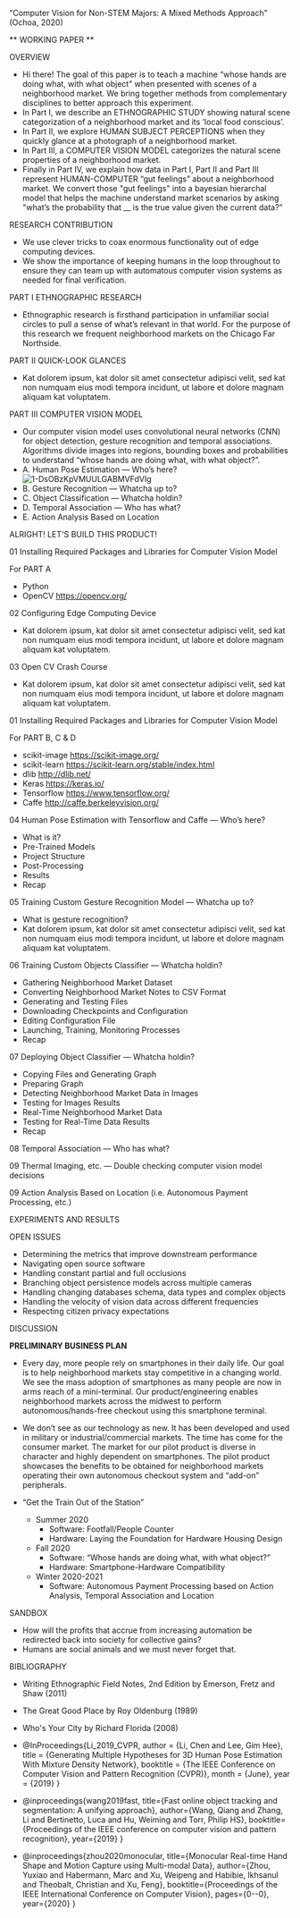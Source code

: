 “Computer Vision for Non-STEM Majors: A Mixed Methods Approach” (Ochoa, 2020) 

** WORKING PAPER **

OVERVIEW
* Hi there! The goal of this paper is to teach a machine “whose hands are doing what, with what object” when presented with scenes of a neighborhood market.  We bring together methods from complementary disciplines to better approach this experiment. 
* In Part I, we describe an ETHNOGRAPHIC STUDY showing natural scene categorization of a neighborhood market and its ‘local food conscious’.  
* In Part II, we explore HUMAN SUBJECT PERCEPTIONS when they quickly glance at a photograph of a neighborhood market.
* In Part III, a COMPUTER VISION MODEL categorizes the natural scene properties of a neighborhood market.
* Finally in Part IV, we explain how data in Part I, Part II and Part III represent HUMAN-COMPUTER “gut feelings” about a neighborhood market.  We convert those "gut feelings" into a bayesian hierarchal model that helps the machine understand market scenarios by asking "what’s the probability that __ is the true value given the current data?”

RESEARCH CONTRIBUTION
* We use clever tricks to coax enormous functionality out of edge computing devices.
* We show the importance of keeping humans in the loop throughout to ensure they can team up with automatous computer vision systems as needed for final verification.  

PART I ETHNOGRAPHIC RESEARCH
* Ethnographic research is firsthand participation in unfamiliar social circles to pull a sense of what’s relevant in that world. For the purpose of this research we frequent neighborhood markets on the Chicago Far Northside.

PART II QUICK-LOOK GLANCES
* Kat dolorem ipsum, kat dolor sit amet consectetur adipisci velit, sed kat non numquam eius modi tempora incidunt, ut labore et dolore magnam aliquam kat voluptatem.

PART III COMPUTER VISION MODEL
* Our computer vision model uses convolutional neural networks (CNN) for object detection, gesture recognition and temporal associations.  Algorithms divide images into regions, bounding boxes and probabilities to understand “whose hands are doing what, with what object?”. 
* A.  Human Pose Estimation — Who’s here? 
![1-DsOBzKpVMUULGABMVFdVIg](https://user-images.githubusercontent.com/40745550/82587139-40865d00-9b5e-11ea-8dfa-6bcd8757e3ec.jpeg)
* B. Gesture Recognition — Whatcha up to? 
* C. Object Classification — Whatcha holdin?
* D. Temporal Association — Who has what? 
* E.  Action Analysis Based on Location 

ALRIGHT! LET'S BUILD THIS PRODUCT!

01 Installing Required Packages and Libraries for Computer Vision Model 

For PART A
* Python
* OpenCV https://opencv.org/

02 Configuring Edge Computing Device
* Kat dolorem ipsum, kat dolor sit amet consectetur adipisci velit, sed kat non numquam eius modi tempora incidunt, ut labore et dolore magnam aliquam kat voluptatem.

03 Open CV Crash Course
* Kat dolorem ipsum, kat dolor sit amet consectetur adipisci velit, sed kat non numquam eius modi tempora incidunt, ut labore et dolore magnam aliquam kat voluptatem.

01 Installing Required Packages and Libraries for Computer Vision Model 

For PART B, C & D
* scikit-image https://scikit-image.org/
* scikit-learn https://scikit-learn.org/stable/index.html
* dlib http://dlib.net/
* Keras https://keras.io/
* Tensorflow https://www.tensorflow.org/
* Caffe http://caffe.berkeleyvision.org/

04 Human Pose Estimation with Tensorflow and Caffe — Who’s here? 
* What is it?
* Pre-Trained Models
* Project Structure
* Post-Processing
* Results
* Recap

05 Training Custom Gesture Recognition Model — Whatcha up to?
* What is gesture recognition?
* Kat dolorem ipsum, kat dolor sit amet consectetur adipisci velit, sed kat non numquam eius modi tempora incidunt, ut labore et dolore magnam aliquam kat voluptatem.

06 Training Custom Objects Classifier — Whatcha holdin?
* Gathering Neighborhood Market Dataset
* Converting Neighborhood Market Notes to CSV Format
* Generating and Testing Files
* Downloading Checkpoints and Configuration
* Editing Configuration File
* Launching, Training, Monitoring Processes
* Recap

07 Deploying Object Classifier — Whatcha holdin?
* Copying Files and Generating Graph
* Preparing Graph
* Detecting Neighborhood Market Data in Images
* Testing for Images Results
* Real-Time Neighborhood Market Data
* Testing for Real-Time Data Results
* Recap

08 Temporal Association — Who has what?

09 Thermal Imaging, etc. — Double checking computer vision model decisions

09  Action Analysis Based on Location  (i.e.  Autonomous Payment Processing, etc.)

EXPERIMENTS AND RESULTS

OPEN ISSUES
* Determining the metrics that improve downstream performance
* Navigating open source software
* Handling constant partial and full occlusions
* Branching object persistence models across multiple cameras
* Handling changing databases schema, data types and complex objects
* Handling the velocity of vision data across different frequencies
* Respecting citizen privacy expectations

DISCUSSION

**PRELIMINARY BUSINESS PLAN**
* Every day, more people rely on smartphones in their daily life.  Our goal is to help neighborhood markets stay competitive in a changing world.  We see the mass adoption of smartphones as many people are now in arms reach of a mini-terminal. Our product/engineering enables neighborhood markets across the midwest to perform autonomous/hands-free checkout using this smartphone terminal.   
* We don’t see as our technology as new.  It has been developed and used in military or industrial/commercial markets.  The time has come for the consumer market.  The market for our pilot product is diverse in character and highly dependent on smartphones.  The pilot product showcases the benefits to be obtained for neighborhood markets operating their own autonomous checkout system and “add-on” peripherals.    

* “Get the Train Out of the Station”
    * Summer 2020
        * Software:  Footfall/People Counter 
        * Hardware:  Laying the Foundation for Hardware Housing Design
    * Fall 2020
        * Software:  “Whose hands are doing what, with what object?”
        * Hardware:  Smartphone-Hardware Compatibility  
    * Winter 2020-2021
        * Software:  Autonomous Payment Processing based on Action Analysis, Temporal Association and Location 

SANDBOX

* How will the profits that accrue from increasing automation be redirected back into society for collective gains?
* Humans are social animals and we must never forget that.  


BIBLIOGRAPHY
* Writing Ethnographic Field Notes, 2nd Edition by Emerson, Fretz and Shaw (2011)
* The Great Good Place by Roy Oldenburg (1989)
* Who's Your City by Richard Florida (2008)

* @InProceedings{Li_2019_CVPR, author = {Li, Chen and Lee, Gim Hee}, title = {Generating Multiple Hypotheses for 3D Human Pose Estimation With Mixture Density Network}, booktitle = {The IEEE Conference on Computer Vision and Pattern Recognition (CVPR)}, month = {June}, year = {2019} }
* @inproceedings{wang2019fast, title={Fast online object tracking and segmentation: A unifying approach}, author={Wang, Qiang and Zhang, Li and Bertinetto, Luca and Hu, Weiming and Torr, Philip HS}, booktitle={Proceedings of the IEEE conference on computer vision and pattern recognition}, year={2019} }
* @inproceedings{zhou2020monocular, title={Monocular Real-time Hand Shape and Motion Capture using Multi-modal Data}, author={Zhou, Yuxiao and Habermann, Marc and Xu, Weipeng and Habibie, Ikhsanul and Theobalt, Christian and Xu, Feng}, booktitle={Proceedings of the IEEE International Conference on Computer Vision}, pages={0--0}, year={2020} }
